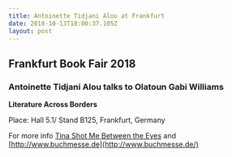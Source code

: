 ```yaml
---
title: Antoinette Tidjani Alou at Frankfurt
date: 2018-10-13T18:00:37.105Z
layout: post
---
```

## Frankfurt Book Fair 2018

### Antoinette Tidjani Alou talks to Olatoun Gabi Williams

**Literature Across Borders**

Place: Hall 5.1/ Stand B125, Frankfurt, Germany

For more info [Tina Shot Me Between the Eyes](http://www.amalion.net/catalogue_en/item/tina_shot_me_between_the_eyes_and_other_stories/ "Tina Shot Me Between the Eyes") and [http://www.buchmesse.de](http://www.buchmesse.de/)